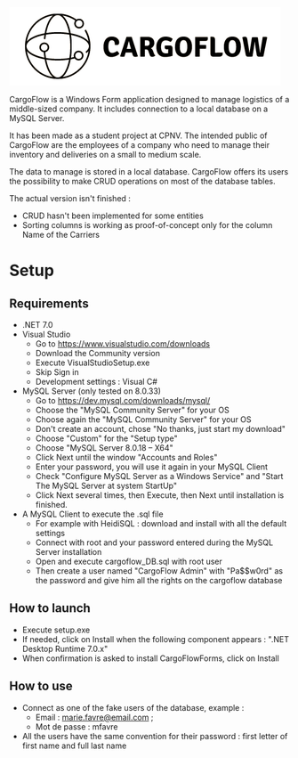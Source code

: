 ![CargoFlow Logo](cargoflow_01_white_small.png)

CargoFlow is a Windows Form application designed to manage logistics of a middle-sized company. It includes connection to a local database on a MySQL Server.

It has been made as a student project at CPNV. The intended public of CargoFlow are the employees of a company who need to manage their inventory and deliveries on a small to medium scale.

The data to manage is stored in a local database. CargoFlow offers its users the possibility to make CRUD operations on most of the database tables.

The actual version isn't finished :
- CRUD hasn't been implemented for some entities
- Sorting columns is working as proof-of-concept only for the column Name of the Carriers

# Setup
## Requirements
- .NET 7.0
- Visual Studio
	- Go to https://www.visualstudio.com/downloads
	- Download the Community version
	- Execute VisualStudioSetup.exe
	- Skip Sign in
	- Development settings : Visual C#
- MySQL Server (only tested on 8.0.33)
	- Go to https://dev.mysql.com/downloads/mysql/
	- Choose the "MySQL Community Server" for your OS
	- Choose again the "MySQL Community Server" for your OS
	- Don't create an account, chose "No thanks, just start my download"
	- Choose "Custom" for the "Setup type"
	- Choose "MySQL Server 8.0.18 – X64"
	- Click Next until the window "Accounts and Roles"
	- Enter your password, you will use it again in your MySQL Client
	- Check "Configure MySQL Server as a Windows Service" and "Start The MySQL Server at system StartUp"
	- Click Next several times, then Execute, then Next until installation is finished.
- A MySQL Client to execute the .sql file
	- For example with HeidiSQL : download and install with all the default settings
	- Connect with root and your password entered during the MySQL Server installation
	- Open and execute cargoflow_DB.sql with root user
	- Then create a user named "CargoFlow Admin" with "Pa$$w0rd" as the password and give him all the rights on the cargoflow database	

## How to launch
- Execute setup.exe
- If needed, click on Install when the following component appears : ".NET Desktop Runtime 7.0.x"
- When confirmation is asked to install CargoFlowForms, click on Install

## How to use
- Connect as one of the fake users of the database, example :
	- Email : marie.favre@email.com ;
	- Mot de passe : mfavre
- All the users have the same convention for their password : first letter of first name and full last name 
